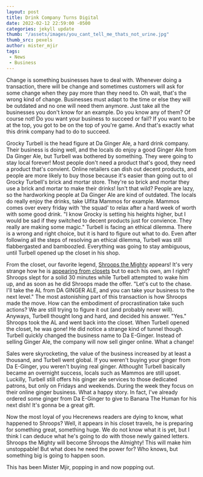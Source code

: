 ```yaml
---
layout: post
title: Drink Company Turns Digital
date: 2022-02-12 22:59:00 -0500
categories: jekyll update
thumb: "/assets/images/you_cant_tell_me_thats_not_urine.jpg"
thumb_src: pexels
author: mister_mjir
tags:
 - News
 - Business
---
```


Change is something businesses have to deal with. Whenever doing a transaction, there will be change and sometimes customers will ask for some change
when they pay more than they need to. Oh wait, that's the wrong kind of change. Businesses must adapt to the time or else they will be outdated and
no one will need them anymore. Just take all the businesses you don't know for an example. Do you know any of them? Of course not! Do you want your
business to succeed or fail? If you want to be at the top, you got to be on the top of you're game. And that's exactly what this drink company had
to do to succeed.

Grocky Turbell is the head figure at Da Ginger Ale, a hard drink company. Their business is doing well, and the locals do enjoy a good Ginger Ale
from Da Ginger Ale, but Turbell was bothered by something. They were going to stay local forever! Most people don't need a product that's good, they
need a product that's convient. Online retailers can dish out decent products, and people are more likely to buy those because it's easier than
going out to ol Grocky Turbell's brick and mortar store. They're so brick and mortar they use a brick and mortar to make their drinks! Isn't that wild?
People are lazy, so the hardworking people at Da Ginger Ale are kind of outdated. The locals do really enjoy the drinks, take Ulfita Mammos for example.
Mammos comes over every friday with 'the squad' to relax after a hard week of worth with some good drink. "I know Grocky is setting his heights higher,
but I would be sad if they switched to decent products just for convience. They really are making some magic." Turbell is facing an ethical dilemma.
There is a wrong and right choice, but it is hard to figure out what to do. Even after following all the steps of resolving an ethical dilemma, Turbell
was still flabbergasted and bamboozled. Everything was going to stay ambiguous, until Turbell opened up the closet in his shop.

From the closet, our favorite legend, [Shroops the Mighty](https://hecrenews.github.io/jekyll/update/2020/07/30/an-update-on-our-legal-troubles.html)
appears! It's very strange how he is [appearing from closets](https://hecrenews.github.io/jekyll/update/2021/10/16/hecrenews-staff-faces-rampant-epidemic.html)
but to each his own, am I right? Shroops slept for a solid 30 minutes while Turbell attempted to wake him up, and as soon as he did Shroops made the
offer. "Let's cut to the chase. I'll take the AL from DA GINGER ALE, and you can take your business to the next level." The most astonishing
part of this transaction is how Shroops made the move. How can the embodiment of procrastination take such actions? We are still trying to figure it
out (and probably never will). Anyways, Turbell thought long and hard, and decided his answer. "Yes." Shroops took the AL and went back into the
closet. When Turbell opened the closet, he was gone! He did notice a strange kind of tunnel though. Turbell quickly changed the business name to
Da E-Ginger. Instead of selling Ginger Ale, the company will now sell ginger online. What a change!

Sales were skyrocketing, the value of the business increased by at least a thousand, and Turbell went global. If you weren't buying your ginger from
Da E-Ginger, you weren't buying real ginger. Althought Turbell basically became an overnight success, locals such as Mammos are still upset. Luckilly,
Turbell still offers his ginger ale services to those dedicated patrons, but only on Fridays and weekends. During the week they focus on their
online ginger business. What a happy story. In fact, I've already ordered some ginger from Da E-Ginger to give to Banana The Human for his next dish!
It's gonna be a great gift.

Now the most loyal of you Hecrenews readers are dying to know, what happened to Shroops? Well, it appears in his closet travels, he is preparing for
something great, something huge. We do not know what it is yet, but I think I can deduce what he's going to do with those newly gained letters.
Shroops the Mighty will become Shroops the Almighty! This will make him unstoppable! But what does he need the power for? Who knows, but something
big is going to happen soon.

This has been Mister Mjir, popping in and now popping out.

